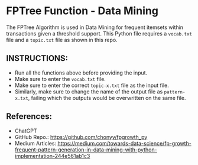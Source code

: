 # FPTree Function - Data Mining
The FPTree Algorithm is used in Data Mining for frequent itemsets within transactions given a threshold support. This Python file requires a `vocab.txt` file and a `topic.txt` file as shown in this repo. 

## INSTRUCTIONS:
- Run all the functions above before providing the input.
- Make sure to enter the `vocab.txt` file.
- Make sure to enter the correct `topic-x.txt` file as the input file.
- Similarly, make sure to change the name of the output file as `pattern-x.txt`, failing which the outputs would be overwritten on the same file.


## References:
- ChatGPT
- GitHub Repo.: https://github.com/chonyy/fpgrowth_py
- Medium Articles: https://medium.com/towards-data-science/fp-growth-frequent-pattern-generation-in-data-mining-with-python-implementation-244e561ab1c3
